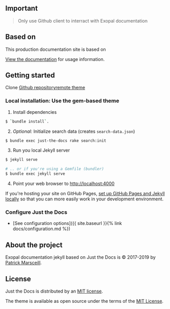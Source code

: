 

## Important
> Only use Github client to interract with Exopal documentation

## Based on

This production documentation site is based on 

[View the documentation](https://pmarsceill.github.io/just-the-docs/) for usage information.

## Getting started

Clone [Github repositoryremote theme](https://github.com/exopal/exopal.github.io.git)

### Local installation: Use the gem-based theme

1. Install dependencies
```bash
$ `bundle install`.
```
2. _Optional:_ Initialize search data (creates `search-data.json`)
```bash
$ bundle exec just-the-docs rake search:init
```
3. Run you local Jekyll server
```bash
$ jekyll serve
```
```bash
# .. or if you're using a Gemfile (bundler)
$ bundle exec jekyll serve
```
4. Point your web browser to [http://localhost:4000](http://localhost:4000)

If you're hosting your site on GitHub Pages, [set up GitHub Pages and Jekyll locally](https://help.github.com/en/articles/setting-up-your-github-pages-site-locally-with-jekyll) so that you can more easily work in your development environment.

### Configure Just the Docs

- [See configuration options]({{ site.baseurl }}{% link docs/configuration.md %})

## About the project

Exopal documentation jekyll based on Just the Docs is &copy; 2017-2019 by [Patrick Marsceill](http://patrickmarsceill.com).


## License

Just the Docs is distributed by an [MIT license](https://github.com/pmarsceill/just-the-docs/tree/master/LICENSE.txt).

The theme is available as open source under the terms of the [MIT License](http://opensource.org/licenses/MIT).
